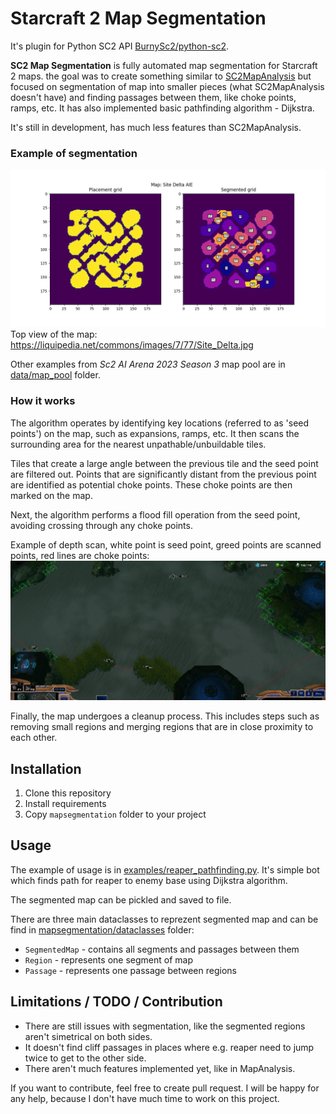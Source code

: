 # Starcraft 2 Map Segmentation
It's plugin for Python SC2 API [BurnySc2/python-sc2](https://github.com/BurnySc2/python-sc2). 

**SC2 Map Segmentation** is fully automated map segmentation for Starcraft 2 maps. the goal was to create something similar to [SC2MapAnalysis](https://github.com/spudde123/SC2MapAnalysis) but focused on segmentation of map into smaller pieces (what SC2MapAnalysis doesn't have) and finding passages between them, like choke points, ramps, etc. It has also implemented basic pathfinding algorithm - Dijkstra.

It's still in development, has much less features than SC2MapAnalysis.
### Example of segmentation
![SiteDeltaAIE segmentation](data/map_pool/SiteDeltaAIE.png)
Top view of the map: https://liquipedia.net/commons/images/7/77/Site_Delta.jpg

Other examples from _Sc2 AI Arena 2023 Season 3_ map pool are in [data/map_pool](data/map_pool) folder.

### How it works
The algorithm operates by identifying key locations (referred to as 'seed points') on the map, such as expansions, ramps, etc. It then scans the surrounding area for the nearest unpathable/unbuildable tiles.

Tiles that create a large angle between the previous tile and the seed point are filtered out. Points that are significantly distant from the previous point are identified as potential choke points. These choke points are then marked on the map.

Next, the algorithm performs a flood fill operation from the seed point, avoiding crossing through any choke points.

Example of depth scan, white point is seed point, greed points are scanned points, red lines are choke points:
![Depth scan image](data/depth_scan.png)

Finally, the map undergoes a cleanup process. This includes steps such as removing small regions and merging regions that are in close proximity to each other.

## Installation
1. Clone this repository
2. Install requirements
3. Copy `mapsegmentation` folder to your project

## Usage
The example of usage is in [examples/reaper_pathfinding.py](examples\reaper_pathfinding.py). It's simple bot which finds path for reaper to enemy base using Dijkstra algorithm.

The segmented map can be pickled and saved to file.

There are three main dataclasses to reprezent segmented map and can be find in [mapsegmentation/dataclasses](mapsegmentation\dataclasses) folder:
- `SegmentedMap` - contains all segments and passages between them
- `Region` - represents one segment of map
- `Passage` - represents one passage between regions


## Limitations / TODO / Contribution
- There are still issues with segmentation, like the segmented regions aren't simetrical on both sides.
- It doesn't find cliff passages in places where e.g. reaper need to jump twice to get to the other side.
- There aren't much features implemented yet, like in MapAnalysis.

If you want to contribute, feel free to create pull request. I will be happy for any help, because I don't have much time to work on this project.